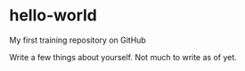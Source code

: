# hello-world
My first training repository on GitHub

Write a few things about yourself. Not much to write as of yet.
